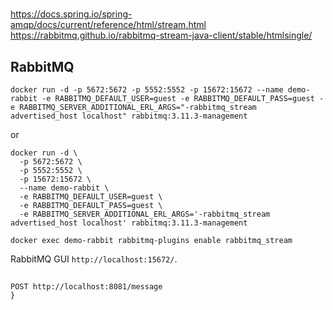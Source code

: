 #

https://docs.spring.io/spring-amqp/docs/current/reference/html/stream.html
https://rabbitmq.github.io/rabbitmq-stream-java-client/stable/htmlsingle/

## RabbitMQ

```shell
docker run -d -p 5672:5672 -p 5552:5552 -p 15672:15672 --name demo-rabbit -e RABBITMQ_DEFAULT_USER=guest -e RABBITMQ_DEFAULT_PASS=guest -e RABBITMQ_SERVER_ADDITIONAL_ERL_ARGS="-rabbitmq_stream advertised_host localhost" rabbitmq:3.11.3-management
```
or
```shell
docker run -d \
  -p 5672:5672 \
  -p 5552:5552 \
  -p 15672:15672 \
  --name demo-rabbit \
  -e RABBITMQ_DEFAULT_USER=guest \
  -e RABBITMQ_DEFAULT_PASS=guest \
  -e RABBITMQ_SERVER_ADDITIONAL_ERL_ARGS='-rabbitmq_stream advertised_host localhost' rabbitmq:3.11.3-management
```

```shell
docker exec demo-rabbit rabbitmq-plugins enable rabbitmq_stream
```

RabbitMQ GUI `http://localhost:15672/`.

##

```http request
POST http://localhost:8081/message
}
```